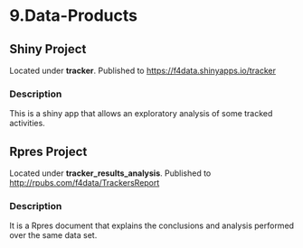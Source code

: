 # 9.Data-Products
## Shiny Project 
Located under **tracker**.
Published to  https://f4data.shinyapps.io/tracker
### Description
This is a shiny app that allows an exploratory analysis of some tracked activities.

## Rpres Project
Located under **tracker_results_analysis**.
Published to http://rpubs.com/f4data/TrackersReport
### Description
It is a Rpres document that explains the conclusions and analysis performed over the same data set.
